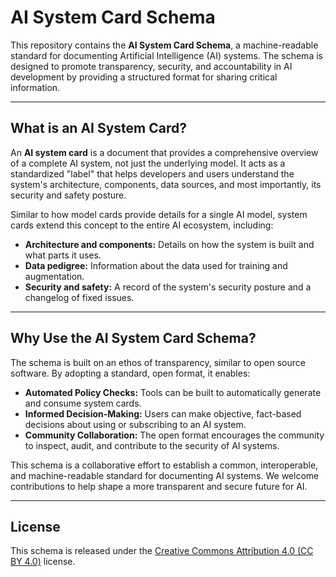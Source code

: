# AI System Card Schema

This repository contains the **AI System Card Schema**, a machine-readable standard for documenting Artificial Intelligence (AI) systems. The schema is designed to promote transparency, security, and accountability in AI development by providing a structured format for sharing critical information.

***

## What is an AI System Card?

An **AI system card** is a document that provides a comprehensive overview of a complete AI system, not just the underlying model. It acts as a standardized "label" that helps developers and users understand the system's architecture, components, data sources, and most importantly, its security and safety posture.

Similar to how model cards provide details for a single AI model, system cards extend this concept to the entire AI ecosystem, including:
* **Architecture and components:** Details on how the system is built and what parts it uses.
* **Data pedigree:** Information about the data used for training and augmentation.
* **Security and safety:** A record of the system's security posture and a changelog of fixed issues.

***

## Why Use the AI System Card Schema?

The schema is built on an ethos of transparency, similar to open source software. By adopting a standard, open format, it enables:
* **Automated Policy Checks:** Tools can be built to automatically generate and consume system cards.
* **Informed Decision-Making:** Users can make objective, fact-based decisions about using or subscribing to an AI system.
* **Community Collaboration:** The open format encourages the community to inspect, audit, and contribute to the security of AI systems.

This schema is a collaborative effort to establish a common, interoperable, and machine-readable standard for documenting AI systems. We welcome contributions to help shape a more transparent and secure future for AI.

***

## License

This schema is released under the [Creative Commons Attribution 4.0 (CC BY 4.0)](https://creativecommons.org/licenses/by/4.0/) license.
